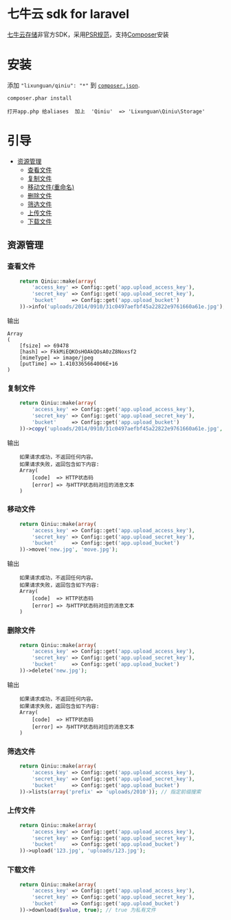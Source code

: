 # 七牛云 sdk for laravel

[七牛云存储](http://qiniu.com)非官方SDK，采用[PSR规范](https://github.com/hfcorriez/fig-standards)，支持[Composer](http://getcomposer.org)安装


# 安装

添加 `"lixunguan/qiniu": "*"` 到 [`composer.json`](http://getcomposer.org).

```
composer.phar install

打开app.php 给aliases  加上  'Qiniu'  => 'Lixunguan\Qiniu\Storage'
```

# 引导



- [资源管理](#资源管理)
  - [查看文件](#查看文件)
  - [复制文件](#复制文件)
  - [移动文件(重命名)](#移动文件)
  - [删除文件](#删除文件)
  - [筛选文件](#筛选文件)
  - [上传文件](#上传文件)
  - [下载文件](#下载文件)


## 资源管理
### 查看文件

```php
	return Qiniu::make(array(
		'access_key' => Config::get('app.upload_access_key'),
		'secret_key' => Config::get('app.upload_secret_key'),
		'bucket'     => Config::get('app.upload_bucket')
	))->info('uploads/2014/0910/31c0497aefbf45a22822e9761660a61e.jpg');
```

输出

```
Array
(
    [fsize] => 69478
    [hash] => FkkMiEQKOsHOAkQOsA0zZ8Noxsf2
    [mimeType] => image/jpeg
    [putTime] => 1.4103365664006E+16
)
```

### 复制文件

```php
	return Qiniu::make(array(
		'access_key' => Config::get('app.upload_access_key'),
		'secret_key' => Config::get('app.upload_secret_key'),
		'bucket'     => Config::get('app.upload_bucket')
	))->copy('uploads/2014/0910/31c0497aefbf45a22822e9761660a61e.jpg', 'new.jpg');
```

输出

```
	如果请求成功，不返回任何内容。
	如果请求失败，返回包含如下内容:
	Array(
		[code]  => HTTP状态码
		[error] => 与HTTP状态码对应的消息文本
	)
```

### 移动文件

```php
	return Qiniu::make(array(
		'access_key' => Config::get('app.upload_access_key'),
		'secret_key' => Config::get('app.upload_secret_key'),
		'bucket'     => Config::get('app.upload_bucket')
	))->move('new.jpg', 'move.jpg');
```

输出

```
	如果请求成功，不返回任何内容。
	如果请求失败，返回包含如下内容:
	Array(
		[code]  => HTTP状态码
		[error] => 与HTTP状态码对应的消息文本
	)
```

### 删除文件

```php
	return Qiniu::make(array(
		'access_key' => Config::get('app.upload_access_key'),
		'secret_key' => Config::get('app.upload_secret_key'),
		'bucket'     => Config::get('app.upload_bucket')
	))->delete('new.jpg');
```

输出

```
	如果请求成功，不返回任何内容。
	如果请求失败，返回包含如下内容:
	Array(
		[code]  => HTTP状态码
		[error] => 与HTTP状态码对应的消息文本
	)
```

### 筛选文件

```php
	return Qiniu::make(array(
		'access_key' => Config::get('app.upload_access_key'),
		'secret_key' => Config::get('app.upload_secret_key'),
		'bucket'     => Config::get('app.upload_bucket')
	))->lists(array('prefix' => 'uploads/2010')); // 指定前缀搜索
```

### 上传文件

```php
	return Qiniu::make(array(
		'access_key' => Config::get('app.upload_access_key'),
		'secret_key' => Config::get('app.upload_secret_key'),
		'bucket'     => Config::get('app.upload_bucket')
	))->upload('123.jpg', 'uploads/123.jpg');
```

### 下载文件

```php
	return Qiniu::make(array(
		'access_key' => Config::get('app.upload_access_key'),
		'secret_key' => Config::get('app.upload_secret_key'),
		'bucket'     => Config::get('app.upload_bucket')
	))->download($value, true); // true 为私有文件
```
